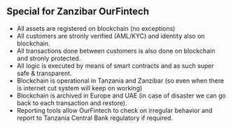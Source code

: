 ## Special for Zanzibar OurFintech

- All assets are registered on blockchain (no exceptions)
- All customers are stronly verified (AML/KYC) and identity also on blockchain.
- All transactions done between customers is also done on blockchain and stronly protected.
- All logic is executed by means of smart contracts and as such super safe & transparent.
- Blockchain is operational in Tanzania and Zanzibar (so even when there is internet cut system will keep on working)
- Blockchain is archived in Europe and UAE (in case of disaster we can go back to each transaction and restore).
- Reporting tools allow OurFintech to check on irregular behavior and report to Tanzania Central Bank regulatory if required.